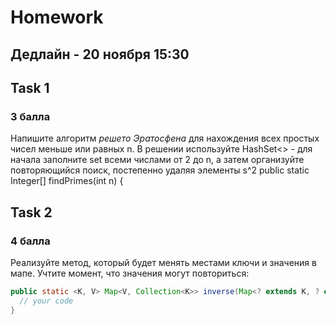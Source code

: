 # Homework 
## Дедлайн - 20 ноября 15:30

## Task 1
### 3 балла
Напишите алгоритм *решето Эратосфена* для нахождения всех простых чисел меньше или равных n. В решении используйте HashSet<> - для начала заполните set всеми числами от 2 до n, а затем организуйте повторяющийся поиск, постепенно удаляя элементы s^2
public static Integer[] findPrimes(int n) {

## Task 2
### 4 балла
Реализуйте метод, который будет менять местами ключи и значения в мапе. Учтите момент, что значения могут повториться:
```java
public static <K, V> Map<V, Collection<K>> inverse(Map<? extends K, ? extends V> map){
  // your code
}
```
